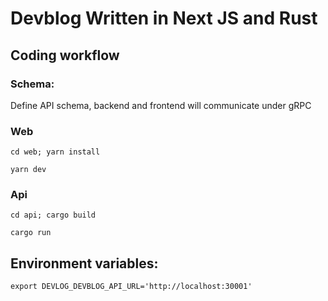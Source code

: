 # Devblog Written in Next JS and Rust

## Coding workflow
### Schema:
Define API schema, backend and frontend will communicate under gRPC
### Web
```
cd web; yarn install
```
```
yarn dev
```
### Api
```
cd api; cargo build
```
```
cargo run
```

## Environment variables:
```
export DEVLOG_DEVBLOG_API_URL='http://localhost:30001'
```
